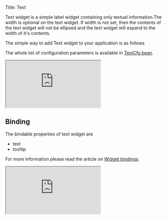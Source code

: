 Title: Text

Text widget is a simple label widget containing only textual information.The width is optional on the text widget. If width is not set, then the contents of the text widget will not be ellipsed and the text widget will expand to the width of it's contents.

The simple way to add Text widget to your application is as follows

<script src='http://snippets.ariatemplates.com/snippets/github.com/ariatemplates/documentation-code/snippets/widgets/text/Snippet.tpl?tag=wgtTextSnippet1&lang=at&outdent=true'></script>

The whole list of configuration parameters is available in [TextCfg bean](http://ariatemplates.com/api/#aria.widgets.CfgBeans:TextCfg).

<iframe class='samples' src='http://snippets.ariatemplates.com/samples/github.com/ariatemplates/documentation-code/samples/widgets/text/' ></iframe>

## Binding

The bindable properties of text widget are

* text
* tooltip

<script src='http://snippets.ariatemplates.com/snippets/github.com/ariatemplates/documentation-code/snippets/widgets/text/Snippet.tpl?tag=wgtTextSnippet2&lang=at&outdent=true'></script>

For more information please read the article on [Widget bindings](widget_bindings).

<iframe class='samples' src='http://snippets.ariatemplates.com/samples/github.com/ariatemplates/documentation-code/samples/widgets/text/binding/' ></iframe>